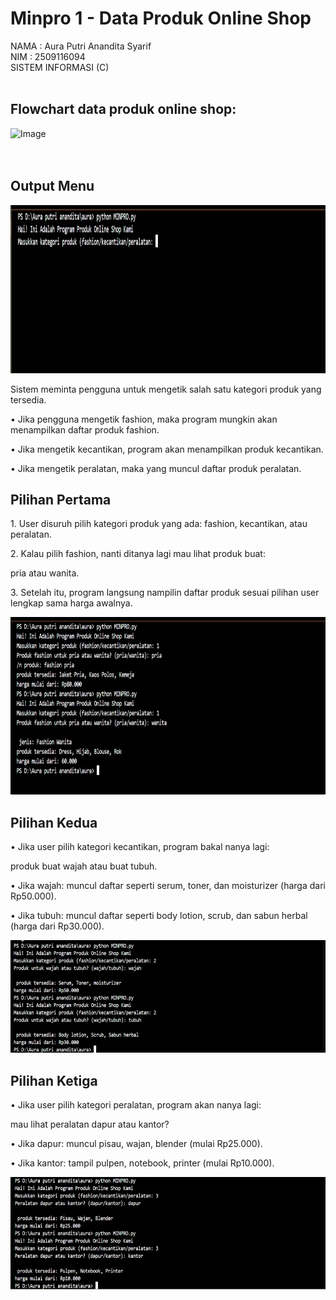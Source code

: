 # Minpro 1 - Data Produk Online Shop

NAMA  : Aura Putri Anandita Syarif
<br>
NIM  : 2509116094
<br>
SISTEM INFORMASI (C)
<br>
<br>
<h2> Flowchart data produk online shop: </h2>
<img width="485" height="695" alt="Image" src="https://github.com/user-attachments/assets/696c80fe-2c35-4646-b835-450cc1ef03ce" />

<br>
<br>
<br>

<h2> Output Menu </h2>
<img width="1149" height="269" alt="Image" src="output_menu.jpg" />


<p> Sistem meminta pengguna untuk mengetik salah satu kategori produk yang tersedia.</p>
<p> •	Jika pengguna mengetik fashion, maka program mungkin akan menampilkan daftar produk fashion. </p>
<p> •	Jika mengetik kecantikan, program akan menampilkan produk kecantikan.</p>
<p>	•	Jika mengetik peralatan, maka yang muncul daftar produk peralatan.</p>

<h2> Pilihan Pertama </h2>
<p>1. User disuruh pilih kategori produk yang ada: fashion, kecantikan, atau peralatan.</p>
<p>2.	Kalau pilih fashion, nanti ditanya lagi mau lihat produk buat:</p>
<p>pria atau wanita.</p>
<p>3.	Setelah itu, program langsung nampilin daftar produk sesuai pilihan user lengkap sama harga awalnya.</p>
<img width="1151" height="284" alt="Image" src="pilihan_1.jpg" />

<h2> Pilihan Kedua </h2>
<p>•	Jika user pilih kategori kecantikan, program bakal nanya lagi:</p>
<p> produk buat wajah atau buat tubuh.</p>
<p>•	Jika wajah: muncul daftar seperti serum, toner, dan moisturizer (harga dari Rp50.000).</p>
<p>•	Jika tubuh: muncul daftar seperti body lotion, scrub, dan sabun herbal (harga dari Rp30.000). </p>
<img width="1156" height="180" alt="Image" src="pilihan_2.jpg" />

<h2> Pilihan Ketiga </h2>
<p>•	Jika user pilih kategori peralatan, program akan nanya lagi:</p>
<p> mau lihat peralatan dapur atau kantor?</p>
<p>•	Jika dapur: muncul pisau, wajan, blender (mulai Rp25.000).</p>
<p>•	Jika kantor: tampil pulpen, notebook, printer (mulai Rp10.000). </p>
<img width="1156" height="180" alt="Image" src="pilihan_3.jpg" />
